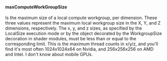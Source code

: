 
#### maxComputeWorkGroupSize
Is the maximum size of a local compute workgroup, per dimension. These three values represent the maximum local workgroup size in the X, Y, and Z dimensions, respectively. The x, y, and z sizes, as specified by the LocalSize execution mode or by the object decorated by the WorkgroupSize decoration in shader modules, must be less than or equal to the corresponding limit.
This is the maximum thread counts in x/y/z, and you'll find it's most often 1024x1024x64 on Nvidia, and 256x256x256 on AMD and Intel. I don't know about mobile GPUs.

